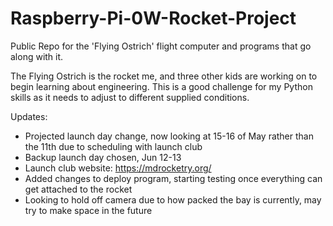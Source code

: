 # Raspberry-Pi-0W-Rocket-Project
Public Repo for the 'Flying Ostrich' flight computer and programs that go along with it.

The Flying Ostrich is the rocket me, and three other kids are working on to begin learning about engineering. This is a good challenge for my Python skills as it needs to adjust to different supplied conditions. 

Updates:
- Projected launch day change, now looking at 15-16 of May rather than the 11th due to scheduling with launch club
- Backup launch day chosen, Jun 12-13
- Launch club website: https://mdrocketry.org/
- Added changes to deploy program, starting testing once everything can get attached to the rocket
- Looking to hold off camera due to how packed the bay is currently, may try to make space in the future
